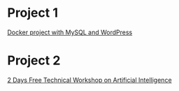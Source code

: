 # Project 1

[Docker project with MySQL and WordPress](https://www.linkedin.com/pulse/docker-project-mysql-wordpress-janardan-chavan/) 

# Project 2

[2 Days Free Technical Workshop on Artificial Intelligence](https://www.linkedin.com/pulse/2-days-free-technical-workshop-artificial-janardan-chavan)

